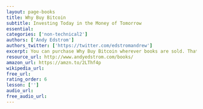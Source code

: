 ```yaml
---
layout: page-books
title: Why Buy Bitcoin
subtitle: Investing Today in the Money of Tomorrow
essential: 
categories: ['non-technical2']
authors: ['Andy Edstrom']
authors_twitter: ['https://twitter.com/edstromandrew']
excerpt: You can purchase Why Buy Bitcoin wherever books are sold. That includes your local independent bookstore as well as all the online booksellers like Amazon, Apple, Kobo, Google Play, and Barnes & Noble.
resource_url: http://www.andyedstrom.com/books/
amazon_url: https://amzn.to/2LThf4p
wikipedia_url: 
free_url: 
rating_order: 6
lesson: ['']
audio_url: 
free_audio_url: 
---
```

